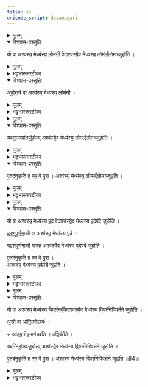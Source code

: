 ```yaml
---
title: २३
unicode_script: devanagari
---
```


<details><summary>मूलम्</summary>

यो वा अश्व॑स्य॒ मेध्य॑स्य॒ लोम॑नी॒ वेद॑ ।
अश्व॑स्यै॒व मेध्य॑स्य॒ लोम॑ल्ँलोमञ्जुहोति ।
</details>

<details open><summary>विश्वास-प्रस्तुतिः</summary>

यो वा अश्व॑स्य॒ मेध्य॑स्य॒ लोम॑नी॒ वेदाश्व॑स्यै॒व मेध्य॑स्य॒ लोम॑ल्ँलोमञ्जुहोति ।
</details>

<details><summary>मूलम्</summary>

यो वा अश्व॑स्य॒ मेध्य॑स्य॒ लोम॑नी॒ वेदाश्व॑स्यै॒व मेध्य॑स्य॒ लोम॑ल्ँलोमञ्जुहोति ।
</details>

<details><summary>भट्टभास्करटीका</summary>

1यो वा इत्यादि ॥ अहोरात्रादीनां अश्वावयवरूपणेन अश्वः स्तूयते । इत्थमिदं ज्ञातव्यमिति स्तुतिफलम् । अश्वस्य मेधार्हस्य संवत्सरप्रजापत्यात्मनः लोम्नोर्वेदिता तस्य लोम्नि लोम्नि सर्वेषु लोमसु होता बह्वीनामाहुतीनां होता भवति, आहुतिभूयस्त्वात् फलभूयस्त्वमिति भावः ।
</details>

<details open><summary>विश्वास-प्रस्तुतिः</summary>

अ॒हो॒रा॒त्रे वा अश्व॑स्य॒ मेध्य॑स्य॒ लोम॑नी ।
</details>

<details><summary>मूलम्</summary>

अ॒हो॒रा॒त्रे वा अश्व॑स्य॒ मेध्य॑स्य॒ लोम॑नी ।
</details>

<details><summary>भट्टभास्करटीका</summary>

के तर्हि महानुभावे अश्वस्य लोमनी? इत्याह - अहोरात्रे इति । संवत्सरप्रजापत्यात्मनोऽश्वस्य लोमस्थानीये अहोरात्रे,
</details>


<details><summary>मूलम्</summary>

यथ्सा॒यम्प्रा॑तर्जु॒होति॑ ।
अश्व॑स्यै॒व मेध्य॑स्य॒ लोम॑ल्ँलोमञ्जुहोति ।
</details>

<details open><summary>विश्वास-प्रस्तुतिः</summary>

यथ्सा॒यम्प्रा॑तर्जु॒होत्य् अश्व॑स्यै॒व मेध्य॑स्य॒ लोम॑ल्ँलोमञ्जुहोति ।
</details>

<details><summary>मूलम्</summary>

यथ्सा॒यम्प्रा॑तर्जु॒होत्य् अश्व॑स्यै॒व मेध्य॑स्य॒ लोम॑ल्ँलोमञ्जुहोति ।
</details>

<details><summary>भट्टभास्करटीका</summary>

एवं विदित्वा सायं प्रातरग्निहोत्रं जुह्वता अश्वस्य मेध्यस्य प्रजापतेरेव लोम्नि लोम्नि हुतं भवति ।
</details>

<details open><summary>विश्वास-प्रस्तुतिः</summary>

ए॒तद॑नुकृति ह स्म॒ वै पु॒रा ।
अश्व॑स्य॒ मेध्य॑स्य॒ लोम॑ल्ँलोमञ्जुह्वति ।
</details>

<details><summary>मूलम्</summary>

ए॒तद॑नुकृति ह स्म॒ वै पु॒रा ।
अश्व॑स्य॒ मेध्य॑स्य॒ लोम॑ल्ँलोमञ्जुह्वति ।
</details>

<details><summary>भट्टभास्करटीका</summary>

एतदनुकरणीयं यस्य तदेतदनुकृति इदमेवानुकुर्वन्तः पुराकल्पे अश्वस्य लोम्नि लोम्नि जुह्वति स्म अद्यत्वे तु ज्ञानमात्रेणैव तत्फलसिद्धिरिति भावः । 'लट् स्मे' इति लट् । एवमुत्तरत्र द्रष्टव्यम् ॥
</details>


<details><summary>मूलम्</summary>

यो वा अश्व॑स्य॒ मेध्य॑स्य प॒दे वेद॑ ।
अश्व॑स्यै॒व मेध्य॑स्य प॒देप॑दे जुहोति ।

द॒र्॒श॒पू॒र्ण॒मा॒सौ वा अश्व॑स्य॒ मेध्य॑स्य प॒दे ॥83॥  

यद्द॑र्शपूर्णमा॒सौ यज॑ते ।
अश्व॑स्यै॒व मेध्य॑स्य प॒देप॑दे जुहोति ।
</details>

<details open><summary>विश्वास-प्रस्तुतिः</summary>

यो वा अश्व॑स्य॒ मेध्य॑स्य प॒दे वेदाश्व॑स्यै॒व मेध्य॑स्य प॒देप॑दे जुहोति ।

द॒र्॒श॒पू॒र्ण॒मा॒सौ वा अश्व॑स्य॒ मेध्य॑स्य प॒दे ॥

यद्द॑र्शपूर्णमा॒सौ यज॑त  अश्व॑स्यै॒व मेध्य॑स्य प॒देप॑दे जुहोति ।  

ए॒तद॑नुकृति ह स्म॒ वै पु॒रा ।  
अश्व॑स्य॒ मेध्य॑स्य प॒देप॑दे जुह्वति ।
</details>

<details><summary>मूलम्</summary>

यो वा अश्व॑स्य॒ मेध्य॑स्य प॒दे वेदाश्व॑स्यै॒व मेध्य॑स्य प॒देप॑दे जुहोति ।

द॒र्॒श॒पू॒र्ण॒मा॒सौ वा अश्व॑स्य॒ मेध्य॑स्य प॒दे ॥

यद्द॑र्शपूर्णमा॒सौ यज॑त  अश्व॑स्यै॒व मेध्य॑स्य प॒देप॑दे जुहोति ।  

ए॒तद॑नुकृति ह स्म॒ वै पु॒रा ।  
अश्व॑स्य॒ मेध्य॑स्य प॒देप॑दे जुह्वति ।
</details>

<details><summary>भट्टभास्करटीका</summary>

2संवत्सरात्मनः प्रजापतेः पदस्थानीयौ दर्शपूर्णमासौ अमावास्यापौर्णमास्यौ तयोः दर्शपूर्णमासयोः कर्मणोः कर्ता । गतमन्यत् ॥
</details>


<details><summary>मूलम्</summary>

यो वा अश्व॑स्य॒ मेध्य॑स्य वि॒वर्त॑न॒व्ँवेद॑ ।
अश्व॑स्यै॒व मेध्य॑स्य वि॒वर्त॑नेविवर्तने जुहोति ।  

अ॒सौ वा आ॑दि॒त्योऽश्वः॑ ।
स आ॑हव॒नीय॒माग॑च्छति ।
तद्विव॑र्तते ।


यद॑ग्निहो॒त्रञ्जु॒होति॑ ।
अश्व॑स्यै॒व मेध्य॑स्य वि॒वर्त॑नेविवर्तने जुहोति ।
</details>

<details open><summary>विश्वास-प्रस्तुतिः</summary>

यो वा अश्व॑स्य॒ मेध्य॑स्य वि॒वर्त॑न॒व्ँवेदाश्व॑स्यै॒व मेध्य॑स्य वि॒वर्त॑नेविवर्तने जुहोति ।  

अ॒सौ वा आ॑दि॒त्योऽश्वः॑ ।  

स आ॑हव॒नीय॒माग॑च्छति ।
तद्विव॑र्तते ।

यद॑ग्निहो॒त्रञ्जु॒होत्य् अश्व॑स्यै॒व मेध्य॑स्य वि॒वर्त॑नेविवर्तने जुहोति ।  

ए॒तद॑नुकृति ह स्म॒ वै पु॒रा ।
अ॑श्वस्य॒ मेध्य॑स्य वि॒वर्त॑नेविवर्तने जुह्वति ॥84॥  
</details>

<details><summary>मूलम्</summary>

यो वा अश्व॑स्य॒ मेध्य॑स्य वि॒वर्त॑न॒व्ँवेदाश्व॑स्यै॒व मेध्य॑स्य वि॒वर्त॑नेविवर्तने जुहोति ।  

अ॒सौ वा आ॑दि॒त्योऽश्वः॑ ।  

स आ॑हव॒नीय॒माग॑च्छति ।
तद्विव॑र्तते ।

यद॑ग्निहो॒त्रञ्जु॒होत्य् अश्व॑स्यै॒व मेध्य॑स्य वि॒वर्त॑नेविवर्तने जुहोति ।  

ए॒तद॑नुकृति ह स्म॒ वै पु॒रा ।
अ॑श्वस्य॒ मेध्य॑स्य वि॒वर्त॑नेविवर्तने जुह्वति ॥84॥  
</details>

<details><summary>भट्टभास्करटीका</summary>

3संवत्सरात्मा प्रजापतिरादित्य एव । स एवाश्वत्वेन विवर्तते तस्य विवर्तनं आहवनीयप्रवेशः 'अग्निं वावादित्यस्सायं प्रविशति' इत्येवं विदित्वा अग्निहोत्रं जुह्वता अश्वस्य विवर्तने विवर्तने सर्वस्मिन् विवर्तनरूपे हुतं भवति । एवमीदृशप्रजापत्यात्मा अयमश्च इति अश्वस्यैव स्तुतिः ॥

इति भट्टभास्करमिश्रविरचिते ज्ञानयज्ञाख्ये यजुर्वेदभाष्ये अश्वमेधे तृतीयाष्टके नवमप्रपाठके त्रयोविंशोऽनुवाकः ॥
अश्वमेधस्समाप्तः ॥  

</details>

